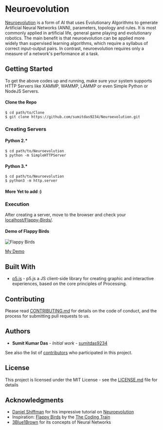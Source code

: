 # Neuroevolution

[Neuroevolution](https://en.wikipedia.org/wiki/Neuroevolution) is a form of AI that uses Evolutionary Algorithms to generate Artificial Neural Networks (ANN), parameters, topology and rules. It is most commonly applied in artificial life, general game playing and evolutionary robotics. The main benefit is that neuroevolution can be applied more widely than supervised learning algorithms, which require a syllabus of correct input-output pairs. In contrast, neuroevolution requires only a measure of a network's performance at a task.

## Getting Started

To get the above codes up and running, make sure your system supports HTTP Servers like XAMMP, WAMMP, LAMMP or even Simple Python or NodeJS Servers.

#### Clone the Repo

```
$ cd path/to/Clone
$ git clone https://github.com/sumitdas9234/Neuroevolution.git
```

### Creating Servers

#### Python 2.*

```
$ cd path/to/Neuroevolution
$ python -m SimpleHTTPServer
```

#### Python 3.*

```
$ cd path/to/Neuroevolution
$ python3 -m http.server
```

#### More Yet to add :)
### Execution

After creating a server, move to the browser and check your [localhost/Flappy-Birds/](http://localhost/Flappy-Birds).

#### Demo of Flappy Birds
![Flappy Birds](https://media.giphy.com/media/LVrxU2m4Zf527F0JJI/giphy.gif)

[My Demo](http://coderhino.me/Neuroevolution/Flappy-Birds/)


## Built With

* [p5.js](https://p5js.org) - p5.js a JS client-side library for creating graphic and interactive experiences, based on the core principles of Processing.


## Contributing

Please read [CONTRIBUTING.md](https://gist.github.com/PurpleBooth/b24679402957c63ec426) for details on the code of conduct, and the process for submitting pull requests to us.


## Authors

* **Sumit Kumar Das** - *Initial work* - [sumitdas9234](https://github.com/sumitdas9234)

See also the list of [contributors](https://github.com/sumitdas9234/Neuroevolution/contributors) who participated in this project.

## License

This project is licensed under the MIT License - see the [LICENSE.md](LICENSE.md) file for details

## Acknowledgments

* [Daniel Shiffman](https://github.com/shiffman) for his impressive tutorial on [Neuroevolution](https://shiffman.github.io/Neural-Network-p5/examples/neuro-evolution/flappy/)
* Inspiration: [Flappy Birds](https://shiffman.github.io/Neural-Network-p5/examples/neuro-evolution/flappy/) by the [The Coding Train](https://www.youtube.com/channel/UCvjgXvBlbQiydffZU7m1_aw)
* [3Blue1Brown](https://www.youtube.com/watch?v=aircAruvnKk&list=PLZHQObOWTQDNU6R1_67000Dx_ZCJB-3pi) for its concepts of Neural Networks
